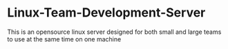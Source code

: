 # Linux-Team-Development-Server
This is an opensource linux server designed for both small and large teams to use at the same time on one machine
